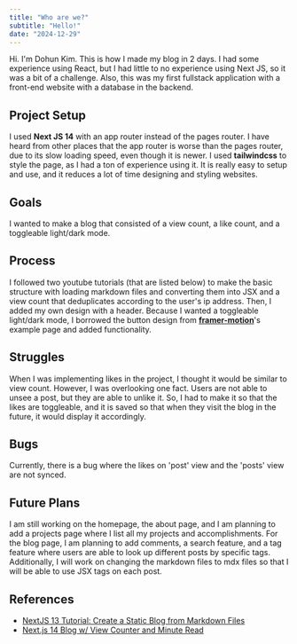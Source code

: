 ```yaml
---
title: "Who are we?"
subtitle: "Hello!"
date: "2024-12-29"
---
```

Hi. I'm Dohun Kim. This is how I made my blog in 2 days. I had some experience using React, but I had little to no experience using Next JS, so it was a bit of a challenge. Also, this was my first fullstack application with a front-end website with a database in the backend.
##  Project Setup
I used **Next JS 14** with an app router instead of the pages router. I have heard from other places that the app router is worse than the pages router, due to its slow loading speed, even though it is newer. I used **tailwindcss** to style the page, as I had a ton of experience using it. It is really easy to setup and use, and it reduces a lot of time designing and styling websites.
## Goals
I wanted to make a blog that consisted of a view count, a like count, and a toggleable light/dark mode. 
## Process
I followed two youtube tutorials (that are listed below) to make the basic structure with loading markdown files and converting them into JSX and a view count that deduplicates according to the user's ip address. Then, I added my own design with a header. Because I wanted a toggleable light/dark mode, I borrowed the button design from [**framer-motion**](https://www.framer.com/motion/examples/#layout-animations)'s example page and added functionality.
## Struggles
When I was implementing likes in the project, I thought it would be similar to view count. However, I was overlooking one fact. Users are not able to unsee a post, but they are able to unlike it. So, I had to make it so that the likes are toggleable, and it is saved so that when they visit the blog in the future, it would display it accordingly.
## Bugs
Currently, there is a bug where the likes on 'post' view and the 'posts' view are not synced.
## Future Plans
I am still working on the homepage, the about page, and I am planning to add a projects page where I list all my projects and accomplishments.
For the blog page, I am planning to add comments, a search feature, and a tag feature where users are able to look up different posts by specific tags. Additionally, I will work on changing the markdown files to mdx files so that I will be able to use JSX tags on each post.
## References
- [NextJS 13 Tutorial: Create a Static Blog from Markdown Files](https://youtu.be/Hiabp1GY8fA)
- [Next.js 14 Blog w/ View Counter and Minute Read](https://youtu.be/MnDuL-Rml10)